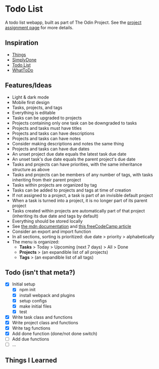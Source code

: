 # Todo List

A todo list webapp, built as part of The Odin Project. See the [project assignment page](https://www.theodinproject.com/lessons/node-path-javascript-todo-list) for more details.

## Inspiration

- [Things](https://culturedcode.com/things/)
- [SimplyDone](https://dot-sky.github.io/todo-app/)
- [Todo List](https://michalosman.github.io/todo-list/)
- [WhatToDo](https://khunhour.github.io/todo_list/)

## Features/Ideas

- Light & dark mode
- Mobile first design
- Tasks, projects, and tags
- Everything is editable
- Tasks can be upgraded to projects
- Projects containing only one task can be downgraded to tasks
- Projects and tasks must have titles
- Projects and tasks can have descriptions
- Projects and tasks can have notes
- Consider making descriptions and notes the same thing
- Projects and tasks can have due dates
- An unset project due date equals the latest task due date
- An unset task's due date equals the parent project's due date
- Tasks and projects can have priorities, with the same inheritance structure as above
- Tasks and projects can be members of any number of tags, with tasks inheriting from their parent project
- Tasks within projects are organized by tag
- Tasks can be added to projects and tags at time of creation
- If not assigned to a project, a task is part of an invisible default project
- When a task is turned into a project, it is no longer part of its parent project
- Tasks created within projects are automatically part of that project (inheriting its due date and tags by default)
- Everything should be stored locally
 - See [the mdn documentation](https://developer.mozilla.org/en-US/docs/Web/API/Web_Storage_API/Using_the_Web_Storage_API) and [this freeCodeCamp article](https://www.freecodecamp.org/news/use-local-storage-in-modern-applications/)
- Consider an export and import function
- In all sections, sorting is prioritized: due date > priority > alphabetically
- The menu is organized: 
    - **Tasks** > Today > Upcoming (next 7 days) > All > Done
    - **Projects** > (an expandible list of all projects)
    - **Tags** > (an expandible list of all tags)

## Todo (isn't that meta?)

- [x] Initial setup
    - [x] npm init
    - [x] install webpack and plugins
    - [x] setup configs
    - [x] make initial files
    - [x] test
- [x] Write task class and functions
- [x] Write project class and functions
- [x] Write tag functions
- [x] Add done function (done/not done switch)
- [ ] Add due functions
- [ ] ...

## Things I Learned

